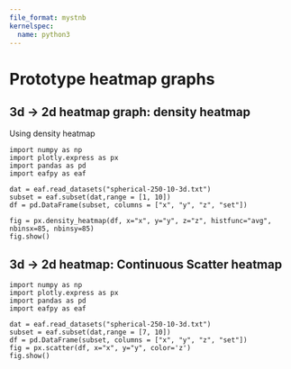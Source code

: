 ```yaml
---
file_format: mystnb
kernelspec:
  name: python3
---
```

# Prototype heatmap graphs
## 3d -> 2d heatmap graph: density heatmap
Using density heatmap
```{code-cell}
import numpy as np
import plotly.express as px
import pandas as pd
import eafpy as eaf

dat = eaf.read_datasets("spherical-250-10-3d.txt")
subset = eaf.subset(dat,range = [1, 10])
df = pd.DataFrame(subset, columns = ["x", "y", "z", "set"])

fig = px.density_heatmap(df, x="x", y="y", z="z", histfunc="avg", nbinsx=85, nbinsy=85)
fig.show()
```

## 3d -> 2d heatmap: Continuous Scatter heatmap
```{code-cell}
import numpy as np
import plotly.express as px
import pandas as pd
import eafpy as eaf

dat = eaf.read_datasets("spherical-250-10-3d.txt")
subset = eaf.subset(dat,range = [7, 10])
df = pd.DataFrame(subset, columns = ["x", "y", "z", "set"])
fig = px.scatter(df, x="x", y="y", color='z')
fig.show()
```
